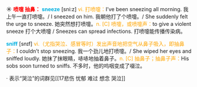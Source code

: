 ☀ <font color="red">**喷嚏 抽鼻：**</font>
<font color="sky blue">**sneeze**</font> [sni:z] 
<font color="orange">vi. 打喷嚏：</font>I’ve been sneezing all morning. 我上午一直打喷嚏。/ I sneezed on him. 我朝他打了个喷嚏。/ She suddenly felt the urge to sneeze. 她突然想打喷嚏。<font color="orange">n. [C] 喷嚏，或喷嚏声：</font>to give a violent sneeze 打个大喷嚏 / Sneezes can spread infections. 打喷嚏能传播传染病。

<font color="sky blue">**sniff**</font> [snɪf] 
<font color="orange">vi.（尤指哭泣、感冒等时）发出声音地把空气从鼻子吸入，即抽鼻子：</font>I couldn’t stop sneezing. 我一个劲儿地打喷嚏。/ She wiped her eyes and sniffed loudly. 她抹了抹眼睛，哧哧地抽着鼻子。<font color="orange">n. [C] 抽鼻子；抽鼻子声：</font>His sobs soon turned to sniffs. 不多时，他的呜咽变成了啜泣。 

· 表示“哭泣”的词群见[[17悲伤 忧郁 难过 想念 哭泣]]
